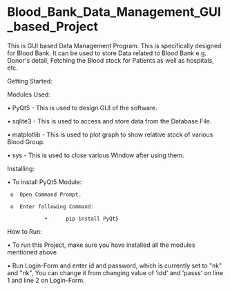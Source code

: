 # Blood_Bank_Data_Management_GUI_based_Project
This is GUI based Data Management Program. This is specifically designed for Blood Bank. It can be used to store Data related to Blood Bank e.g. Donor's detail, Fetching the Blood stock for Patients as well as hospitals, etc.

Getting Started:

Modules Used:

•	PyQt5 - This is used to design GUI of the software.

•	sqlite3 - This is used to access and store data from the Database File.

•	matplotlib - This is used to plot graph to show relative stock of various Blood Group.

•	sys - This is used to close various Window after using them.

Installing:

•	To install PyQt5 Module:

     o	Open Command Prompt.
  
     o	Enter following Command:
  
                •	   pip install PyQt5

How to Run:

•	To run this Project, make sure you have installed all the modules mentioned above

•	Run Login-Form and enter id and password, which is currently set to "nk" and "nk", You can change it from changing value of 'idd' and 'passs' on line 1 and line 2 on Login-Form.
